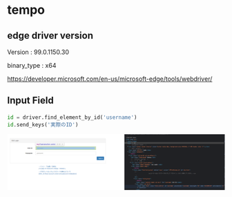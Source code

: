 # tempo

## edge driver version

Version : 99.0.1150.30

binary_type : x64

https://developer.microsoft.com/en-us/microsoft-edge/tools/webdriver/


## Input Field

```py
id = driver.find_element_by_id('username')
id.send_keys('実際のID')
```

![detect field for selenium](/img_for_doc/inputfield_selenium.png)


